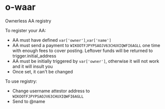 # o-waar
Ownerless AA registry

To register your AA:
- AA must have defined `var['owner']`,`var['name']`
- AA must send a payment to `WIKOOTFJPYPSAOJV63CHUXIQWFI6AGLL` one time with enough fees to cover posting. Leftover funds will be returned to trigger.initial_address
- AA must be initially triggered by `var['owner']`, otherwise it will not work and it will insult you
- Once set, it can't be changed

To use registry:
- Change username attestor address to `WIKOOTFJPYPSAOJV63CHUXIQWFI6AGLL`
- Send to @name
